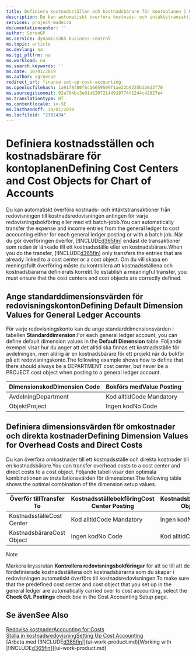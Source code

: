 ```yaml
---
title: Definiera kostnadsställen och kostnadsbärare för kontoplanen | Microsoft Docs
description: Du kan automatiskt överföra kostnads- och intäktstransaktioner från redovisningen till kostnadsredovisningen antingen för varje redovisningsbokföring eller med ett batch-jobb. När du gör överföringen överför systemet endast de transaktioner som redan är länkade till ett kostnadsställe eller en kostnadsbärare. Om du vill skapa en meningsfullt överföring måste du kontrollera att kostnadsställena och kostnadsbärarna definierats korrekt.
services: project-madeira
documentationcenter: ''
author: SorenGP
ms.service: dynamics365-business-central
ms.topic: article
ms.devlang: na
ms.tgt_pltfrm: na
ms.workload: na
ms.search.keywords: ''
ms.date: 10/01/2019
ms.author: sgroespe
redirect_url: finance-set-up-cost-accounting
ms.openlocfilehash: 1a9178f80f6c16659509f1ae22b9225b1b6d2f70
ms.sourcegitcommit: 02e704bc3e01d62072144919774f1244c42827e4
ms.translationtype: HT
ms.contentlocale: sv-SE
ms.lasthandoff: 10/01/2019
ms.locfileid: "2302434"
---
```

# <a name="defining-cost-centers-and-cost-objects-for-chart-of-accounts"></a><span data-ttu-id="43b3f-105">Definiera kostnadsställen och kostnadsbärare för kontoplanen</span><span class="sxs-lookup"><span data-stu-id="43b3f-105">Defining Cost Centers and Cost Objects for Chart of Accounts</span></span>
<span data-ttu-id="43b3f-106">Du kan automatiskt överföra kostnads- och intäktstransaktioner från redovisningen till kostnadsredovisningen antingen för varje redovisningsbokföring eller med ett batch-jobb.</span><span class="sxs-lookup"><span data-stu-id="43b3f-106">You can automatically transfer the expense and income entries from the general ledger to cost accounting either for each general ledger posting or with a batch job.</span></span> <span data-ttu-id="43b3f-107">När du gör överföringen överför, [!INCLUDE[d365fin](includes/d365fin_md.md)] endast de transaktioner som redan är länkade till ett kostnadsställe eller en kostnadsbärare.</span><span class="sxs-lookup"><span data-stu-id="43b3f-107">When you do the transfer, [!INCLUDE[d365fin](includes/d365fin_md.md)] only transfers the entries that are already linked to a cost center or a cost object.</span></span> <span data-ttu-id="43b3f-108">Om du vill skapa en meningsfullt överföring måste du kontrollera att kostnadsställena och kostnadsbärarna definierats korrekt.</span><span class="sxs-lookup"><span data-stu-id="43b3f-108">To establish a meaningful transfer, you must ensure that the cost centers and cost objects are correctly defined.</span></span>  

## <a name="defining-default-dimension-values-for-general-ledger-accounts"></a><span data-ttu-id="43b3f-109">Ange standarddimensionsvärden för redovisningskonton</span><span class="sxs-lookup"><span data-stu-id="43b3f-109">Defining Default Dimension Values for General Ledger Accounts</span></span>  
<span data-ttu-id="43b3f-110">För varje redovisningskonto kan du ange standarddimensionsvärden i tabellen **Standarddimension**.</span><span class="sxs-lookup"><span data-stu-id="43b3f-110">For each general ledger account, you can define default dimension values in the **Default Dimension** table.</span></span> <span data-ttu-id="43b3f-111">Följande exempel visar hur du anger att det alltid ska finnas ett kostnadsställe för avdelningen, men aldrig är en kostnadsbärare för ett projekt när du bokför på ett redovisningskonto.</span><span class="sxs-lookup"><span data-stu-id="43b3f-111">The following example shows how to define that there should always be a DEPARTMENT cost center, but never be a PROJECT cost object when posting to a general ledger account.</span></span>  

|<span data-ttu-id="43b3f-112">**Dimensionskod**</span><span class="sxs-lookup"><span data-stu-id="43b3f-112">**Dimension Code**</span></span>|<span data-ttu-id="43b3f-113">**Bokförs med**</span><span class="sxs-lookup"><span data-stu-id="43b3f-113">**Value Posting**</span></span>|  
|------------------------------------------|-----------------------------------------|  
|<span data-ttu-id="43b3f-114">Avdelning</span><span class="sxs-lookup"><span data-stu-id="43b3f-114">Department</span></span>|<span data-ttu-id="43b3f-115">Kod alltid</span><span class="sxs-lookup"><span data-stu-id="43b3f-115">Code Mandatory</span></span>|  
|<span data-ttu-id="43b3f-116">Objekt</span><span class="sxs-lookup"><span data-stu-id="43b3f-116">Project</span></span>|<span data-ttu-id="43b3f-117">Ingen kod</span><span class="sxs-lookup"><span data-stu-id="43b3f-117">No Code</span></span>|  

## <a name="defining-dimension-values-for-overhead-costs-and-direct-costs"></a><span data-ttu-id="43b3f-118">Definiera dimensionsvärden för omkostnader och direkta kostnader</span><span class="sxs-lookup"><span data-stu-id="43b3f-118">Defining Dimension Values for Overhead Costs and Direct Costs</span></span>  
 <span data-ttu-id="43b3f-119">Du kan överföra omkostnader till ett kostnadsställe och direkta kostnader till en kostnadsbärare.</span><span class="sxs-lookup"><span data-stu-id="43b3f-119">You can transfer overhead costs to a cost center and direct costs to a cost object.</span></span> <span data-ttu-id="43b3f-120">Följande tabell visar den optimala kombinationen av installationsvärden för dimensioner.</span><span class="sxs-lookup"><span data-stu-id="43b3f-120">The following table shows the optimal combination of the dimension setup values.</span></span>  

|<span data-ttu-id="43b3f-121">Överför till</span><span class="sxs-lookup"><span data-stu-id="43b3f-121">Transfer To</span></span>|<span data-ttu-id="43b3f-122">Kostnadsställebokföring</span><span class="sxs-lookup"><span data-stu-id="43b3f-122">Cost Center Posting</span></span>|<span data-ttu-id="43b3f-123">Kostnadsbärarbokföring</span><span class="sxs-lookup"><span data-stu-id="43b3f-123">Cost Object Posting</span></span>|  
|-----------------|-------------------------|-------------------------|  
|<span data-ttu-id="43b3f-124">Kostnadsställe</span><span class="sxs-lookup"><span data-stu-id="43b3f-124">Cost Center</span></span>|<span data-ttu-id="43b3f-125">Kod alltid</span><span class="sxs-lookup"><span data-stu-id="43b3f-125">Code Mandatory</span></span>|<span data-ttu-id="43b3f-126">Ingen kod</span><span class="sxs-lookup"><span data-stu-id="43b3f-126">No Code</span></span>|  
|<span data-ttu-id="43b3f-127">Kostnadsbärare</span><span class="sxs-lookup"><span data-stu-id="43b3f-127">Cost Object</span></span>|<span data-ttu-id="43b3f-128">Ingen kod</span><span class="sxs-lookup"><span data-stu-id="43b3f-128">No Code</span></span>|<span data-ttu-id="43b3f-129">Kod alltid</span><span class="sxs-lookup"><span data-stu-id="43b3f-129">Code Mandatory</span></span>|  

> [!NOTE]  
>  <span data-ttu-id="43b3f-130">Markera kryssrutan **Kontrollera redovisningsbokföringar** för att se till att de fördefinierade kostnadsställena och kostnadsbärarna som du skapar i redovisningen automatiskt överförs till kostnadsredovisningen.</span><span class="sxs-lookup"><span data-stu-id="43b3f-130">To make sure that the predefined cost center and cost object that you set up in the general ledger are automatically carried over to cost accounting, select the **Check G/L Postings** check box in the Cost Accounting Setup page.</span></span>  

## <a name="see-also"></a><span data-ttu-id="43b3f-131">Se även</span><span class="sxs-lookup"><span data-stu-id="43b3f-131">See Also</span></span>  
[<span data-ttu-id="43b3f-132">Redovisa kostnader</span><span class="sxs-lookup"><span data-stu-id="43b3f-132">Accounting for Costs</span></span>](finance-manage-cost-accounting.md)  
[<span data-ttu-id="43b3f-133">Ställa in kostnadsredovisning</span><span class="sxs-lookup"><span data-stu-id="43b3f-133">Setting Up Cost Accounting</span></span>](finance-set-up-cost-accounting.md)  
<span data-ttu-id="43b3f-134">[Arbeta med [!INCLUDE[d365fin](includes/d365fin_md.md)]](ui-work-product.md)</span><span class="sxs-lookup"><span data-stu-id="43b3f-134">[Working with [!INCLUDE[d365fin](includes/d365fin_md.md)]](ui-work-product.md)</span></span>

